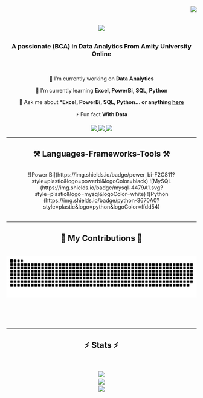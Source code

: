 <img align="right" src="https://visitor-badge.laobi.icu/badge?page_id=bhanu-prabhat-prajapati1/bhanu-prabhat-prajapati1" />

<h1 align="center">
    <img src="https://readme-typing-svg.herokuapp.com/?font=Righteous&size=35&center=true&vCenter=true&width=500&height=70&duration=4000&lines=Hi+There+👋;+I'm+Bhanu+Prabhat+Prajapati;" />
</h1>

<h3 align="center">A passionate (BCA) in Data Analytics From Amity University Online </h3>

<br/>

<div align="center">
 
 🔭 I’m currently working on **Data Analytics**
 
 🌱 I’m currently learning **Excel, PowerBi, SQL, Python**

💬 Ask me about ***Excel, PowerBi, SQL, Python... or anything [here](https://github.com/bhanu-prabhat-prajapati1/issues)**

⚡ Fun fact **With Data**

 </div>
 
<div align="center"> 
  <a href="mailto:da.workwithbp@gmail.com">
    <img src="https://img.shields.io/badge/Gmail-333333?style=for-the-badge&logo=gmail&logoColor=red" />
  </a>
  <a href="https://linkedin.com/in/bhanu-prabhat-prajapati1" target="_blank">
    <img src="https://img.shields.io/badge/LinkedIn-0077B5?style=for-the-badge&logo=linkedin&logoColor=white" target="_blank" />
  </a>
  <a href="https://salesp07.github.io" target="_blank">
     <img src="https://img.shields.io/badge/Portfolio-FF5722?style=for-the-badge&logo=todoist&logoColor=white" target="_blank" /> <!-- sqlite, safari, google-chrome are other good icon options -->
  </a>
</div>

 <hr/>
 
<h2 align="center">⚒️ Languages-Frameworks-Tools ⚒️</h2>
<br/>
<div align="center">
    ![Power Bi](https://img.shields.io/badge/power_bi-F2C811?style=plastic&logo=powerbi&logoColor=black) ![MySQL
    (https://img.shields.io/badge/mysql-4479A1.svg?style=plastic&logo=mysql&logoColor=white) ![Python
    (https://img.shields.io/badge/python-3670A0?style=plastic&logo=python&logoColor=ffdd54)
    </div>

<br/>
<hr/>

<div align="center">
  <h2>🐍 My Contributions 🐍</h2>
  <br>
  <img alt="snake eating my contributions" src="https://raw.githubusercontent.com/salesp07/salesp07/output/github-contribution-grid-snake.svg" />
  
  <br/><br/><br/>
</div>

<hr/>

<h2 align="center">⚡ Stats ⚡</h2>
<br>
<div align=center>
    
![](https://github-readme-stats.vercel.app/api?username=bhanu-prabhat-prajapati1&theme=one_dark_pro&hide_border=false&include_all_commits=true&count_private=false)<br/>
![](https://github-readme-streak-stats.herokuapp.com/?user=bhanu-prabhat-prajapati1&theme=one_dark_pro&hide_border=false)<br/>
![](https://github-readme-stats.vercel.app/api/top-langs/?username=bhanu-prabhat-prajapati1&theme=one_dark_pro&hide_border=false&include_all_commits=true&count_private=false&layout=compact)

<!-- Proudly created with GPRM ( https://gprm.itsvg.in ) -->
